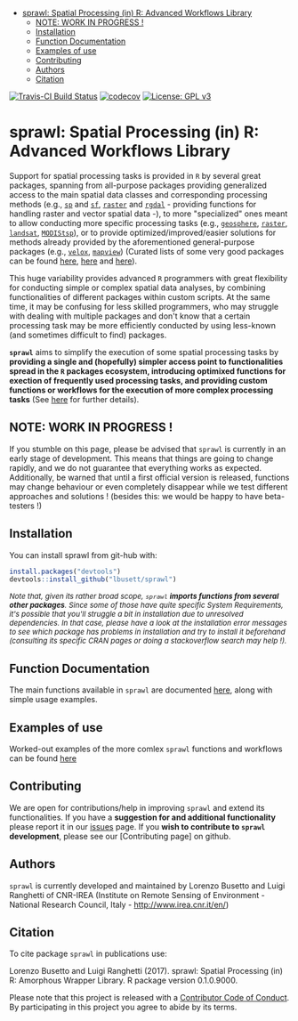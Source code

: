 
-   [sprawl: Spatial Processing (in) R: Advanced Workflows Library](#sprawl-spatial-processing-in-r-advanced-workflows-library)
    -   [NOTE: WORK IN PROGRESS !](#note-work-in-progress)
    -   [Installation](#installation)
    -   [Function Documentation](#function-documentation)
    -   [Examples of use](#examples-of-use)
    -   [Contributing](#contributing)
    -   [Authors](#authors)
    -   [Citation](#citation)

<!-- README.md is generated from README.Rmd. Please edit that file -->
[![Travis-CI Build Status](https://travis-ci.org/lbusett/sprawl.svg?branch=master)](https://travis-ci.org/lbusett/sprawl) [![codecov](https://codecov.io/gh/lbusett/sprawl/branch/master/graph/badge.svg?token=0yWdr6gWG7)](https://codecov.io/gh/lbusett/sprawl) [![License: GPL v3](https://img.shields.io/badge/License-GPL%20v3-blue.svg)](http://www.gnu.org/licenses/gpl-3.0)

sprawl: Spatial Processing (in) R: Advanced Workflows Library
=============================================================

Support for spatial processing tasks is provided in `R` by several great packages, spanning from all-purpose packages providing generalized access to the main spatial data classes and corresponding processing methods (e.g., [`sp`](https://cran.r-project.org/web/packages/sp/index.html) and [`sf`](https://cran.r-project.org/web/packages/sf/index.html), [`raster`](https://cran.r-project.org/web/packages/raster/index.html) and [`rgdal`](https://cran.r-project.org/web/packages/rgdal/index.html) - providing functions for handling raster and vector spatial data -), to more "specialized" ones meant to allow conducting more specific processing tasks (e.g., [`geosphere`](https://cran.r-project.org/web/packages/geosphere/index.html), [`raster`](https://cran.r-project.org/web/packages/raster/index.html), [`landsat`](https://cran.r-project.org/web/packages/landsat/index.html), [`MODIStsp`](https://cran.r-project.org/web/packages/MODIStsp/index.html)), or to provide optimized/improved/easier solutions for methods already provided by the aforementioned general-purpose packages (e.g., [`velox`](https://cran.r-project.org/web/packages/velox/index.html), [`mapview`](https://cran.r-project.org/web/packages/mapview/index.html)) (Curated lists of some very good packages can be found [here](https://cran.r-project.org/web/views/Spatial.html), [here](https://ropensci.org/blog/blog/2016/11/22/geospatial-suite) and [here](https://github.com/ropensci/maptools)).

This huge variability provides advanced `R` programmers with great flexibility for conducting simple or complex spatial data analyses, by combining functionalities of different packages within custom scripts. At the same time, it may be confusing for less skilled programmers, who may struggle with dealing with multiple packages and don't know that a certain processing task may be more efficiently conducted by using less-known (and sometimes difficult to find) packages.

**`sprawl`** aims to simplify the execution of some spatial processing tasks by **providing a single and (hopefully) simpler access point to functionalities spread in the `R` packages ecosystem, introducing optimixed functions for exection of frequently used processing tasks, and providing custom functions or workflows for the execution of more complex processing tasks** (See [here](https://lbusett.github.io/sprawl/articles/sprawl.html) for further details).

NOTE: WORK IN PROGRESS !
------------------------

If you stumble on this page, please be advised that `sprawl` is currently in an early stage of development. This means that things are going to change rapidly, and we do not guarantee that everything works as expected. Additionally, be warned that until a first official version is released, functions may change behaviour or even completely disappear while we test different approaches and solutions ! (besides this: we would be happy to have beta-testers !)

Installation
------------

You can install sprawl from git-hub with:

``` r
install.packages("devtools")
devtools::install_github("lbusett/sprawl")
```

<font size="2"> *Note that, given its rather broad scope, `sprawl` **imports functions from several other packages**. Since some of those have quite specific System Requirements, it's possible that you'll struggle a bit in installation due to unresolved dependencies. In that case, please have a look at the installation error messages to see which package has problems in installation and try to install it beforehand (consulting its specific CRAN pages or doing a stackoverflow search may help !).* </font>

Function Documentation
----------------------

The main functions available in `sprawl` are documented [here](https://lbusett.github.io/sprawl/reference/index.html), along with simple usage examples.

Examples of use
---------------

Worked-out examples of the more comlex `sprawl` functions and workflows can be found [here](https://lbusett.github.io/sprawl/docs/articles/examples.html)

Contributing
------------

We are open for contributions/help in improving `sprawl` and extend its functionalities. If you have a **suggestion for and additional functionality** please report it in our [issues](https://github.com/lbusett/sprawl/issues) page. If you **wish to contribute to `sprawl` development**, please see our \[Contributing page\] on github.

Authors
-------

`sprawl` is currently developed and maintained by Lorenzo Busetto and Luigi Ranghetti of CNR-IREA (Institute on Remote Sensing of Environment - National Research Council, Italy - <http://www.irea.cnr.it/en/>)

Citation
--------

To cite package `sprawl` in publications use:

Lorenzo Busetto and Luigi Ranghetti (2017). sprawl: Spatial Processing (in) R: Amorphous Wrapper Library. R package version 0.1.0.9000.

Please note that this project is released with a [Contributor Code of Conduct](https://lbusett.github.io/sprawl/articles/conduct.html). By participating in this project you agree to abide by its terms.
